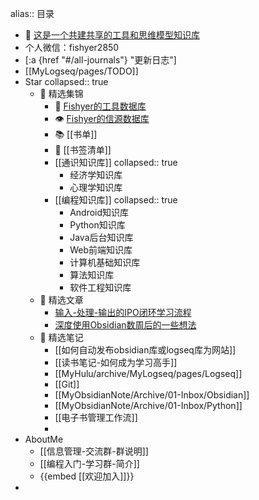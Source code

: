 alias:: 目录

- 🤝 [这是一个共建共享的工具和思维模型知识库](https://logseq.fishyer.com)
- 个人微信：fishyer2850
- [:a {href "#/all-journals"} "更新日志"]
- [[MyLogseq/pages/TODO]]
- Star
  collapsed:: true
	- 🍇 精选集锦
		- 🧰 [Fishyer的工具数据库](https://notion.fishyer.com/Fishyer-708f0570fbec4dcc896cadabcd2d0c9a)
		- 👁 [Fishyer的信源数据库](https://notion.fishyer.com/6341aa682f0a4936bffb44e69afe1fad?v=8b84cad40cf64f009a58577632ee15aa)
		- 📚 [[书单]]
		- 🔖  [[书签清单]]
		- [[通识知识库]]
		  collapsed:: true
			- 经济学知识库
			- 心理学知识库
		- [[编程知识库]]
		  collapsed:: true
			- Android知识库
			- Python知识库
			- Java后台知识库
			- Web前端知识库
			- 计算机基础知识库
			- 算法知识库
			- 软件工程知识库
	- 🍎 精选文章
		- [输入-处理-输出的IPO闭环学习流程](https://blog.fishyer.com/2022-05-11_06_06_32)
		- [深度使用Obsidian数周后的一些想法](https://blog.fishyer.com/2021-09-14_06_06_25)
	- 🍄 精选笔记
		- [[如何自动发布obsidian库或logseq库为网站]]
		- [[读书笔记-如何成为学习高手]]
		- [[MyHulu/archive/MyLogseq/pages/Logseq]]
		- [[Git]]
		- [[MyObsidianNote/Archive/01-Inbox/Obsidian]]
		- [[MyObsidianNote/Archive/01-Inbox/Python]]
		- [[电子书管理工作流]]
		-
- AboutMe
	- [[信息管理-交流群-群说明]]
	- [[编程入门-学习群-简介]]
	- {{embed [[欢迎加入]]}}
-